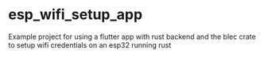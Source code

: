 # esp_wifi_setup_app
Example project for using a flutter app with rust backend and the blec crate to setup wifi credentials on an esp32 running rust

